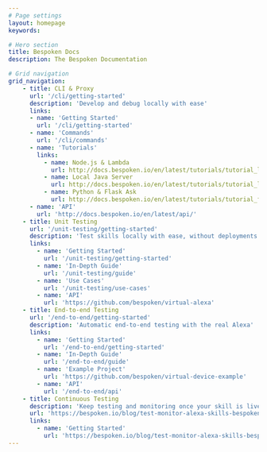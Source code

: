 ```yaml
---
# Page settings
layout: homepage
keywords:

# Hero section
title: Bespoken Docs
description: The Bespoken Documentation

# Grid navigation
grid_navigation:
    - title: CLI & Proxy
      url: '/cli/getting-started'
      description: 'Develop and debug locally with ease'
      links:
      - name: 'Getting Started'
        url: '/cli/getting-started'
      - name: 'Commands'
        url: '/cli/commands'
      - name: 'Tutorials'
        links:
          - name: Node.js & Lambda
            url: http://docs.bespoken.io/en/latest/tutorials/tutorial_lambda_nodejs/
          - name: Local Java Server
            url: http://docs.bespoken.io/en/latest/tutorials/tutorial_local_server_java/
          - name: Python & Flask Ask
            url: http://docs.bespoken.io/en/latest/tutorials/tutorial_flask_ask_python/
      - name: 'API'
        url: 'http://docs.bespoken.io/en/latest/api/'
    - title: Unit Testing
      url: '/unit-testing/getting-started'
      description: 'Test skills locally with ease, without deployments'
      links:
        - name: 'Getting Started'
          url: '/unit-testing/getting-started'
        - name: 'In-Depth Guide'
          url: '/unit-testing/guide'
        - name: 'Use Cases'
          url: '/unit-testing/use-cases'
        - name: 'API'
          url: 'https://github.com/bespoken/virtual-alexa'
    - title: End-to-end Testing
      url: '/end-to-end/getting-started'
      description: 'Automatic end-to-end testing with the real Alexa'
      links:
        - name: 'Getting Started'
          url: '/end-to-end/getting-started'
        - name: 'In-Depth Guide'
          url: '/end-to-end/guide'
        - name: 'Example Project'
          url: 'https://github.com/bespoken/virtual-device-example'
        - name: 'API'
          url: '/end-to-end/api'
    - title: Continuous Testing
      description: 'Keep testing and monitoring once your skill is live'
      url: 'https://bespoken.io/blog/test-monitor-alexa-skills-bespoken/'
      links:
        - name: 'Getting Started'
          url: 'https://bespoken.io/blog/test-monitor-alexa-skills-bespoken/'        
---
```

